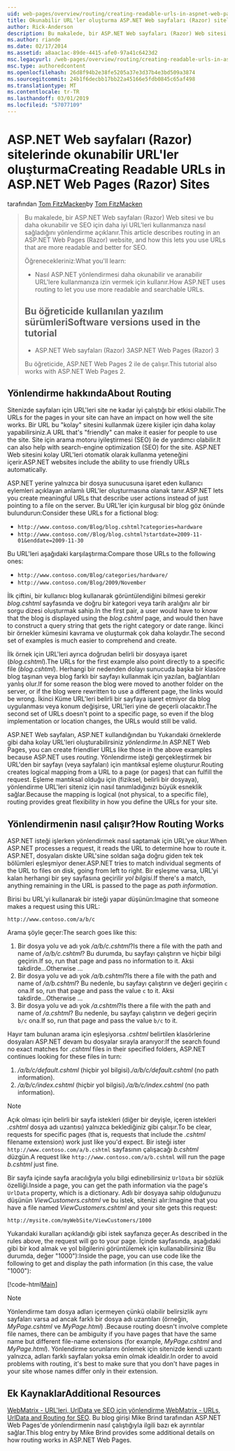 ```yaml
---
uid: web-pages/overview/routing/creating-readable-urls-in-aspnet-web-pages-sites
title: Okunabilir URL'ler oluşturma ASP.NET Web sayfaları (Razor) siteler | Microsoft Docs
author: Rick-Anderson
description: Bu makalede, bir ASP.NET Web sayfaları (Razor) Web sitesi ve bu daha okunabilir ve SEO için daha iyi URL'leri kullanmanıza nasıl sağladığını yönlendirme açıklanır. Gerekir...
ms.author: riande
ms.date: 02/17/2014
ms.assetid: a8aac1ac-89de-4415-afe0-97a41c6423d2
msc.legacyurl: /web-pages/overview/routing/creating-readable-urls-in-aspnet-web-pages-sites
msc.type: authoredcontent
ms.openlocfilehash: 26d8f94b2e38fe5205a37e3d37b4e3bd509a3874
ms.sourcegitcommit: 24b1f6decbb17bb22a45166e5fdb0845c65af498
ms.translationtype: MT
ms.contentlocale: tr-TR
ms.lasthandoff: 03/01/2019
ms.locfileid: "57077109"
---
```

<a name="creating-readable-urls-in-aspnet-web-pages-razor-sites"></a><span data-ttu-id="19477-104">ASP.NET Web sayfaları (Razor) sitelerinde okunabilir URL'ler oluşturma</span><span class="sxs-lookup"><span data-stu-id="19477-104">Creating Readable URLs in ASP.NET Web Pages (Razor) Sites</span></span>
====================
<span data-ttu-id="19477-105">tarafından [Tom FitzMacken](https://github.com/tfitzmac)</span><span class="sxs-lookup"><span data-stu-id="19477-105">by [Tom FitzMacken](https://github.com/tfitzmac)</span></span>

> <span data-ttu-id="19477-106">Bu makalede, bir ASP.NET Web sayfaları (Razor) Web sitesi ve bu daha okunabilir ve SEO için daha iyi URL'leri kullanmanıza nasıl sağladığını yönlendirme açıklanır.</span><span class="sxs-lookup"><span data-stu-id="19477-106">This article describes routing in an ASP.NET Web Pages (Razor) website, and how this lets you use URLs that are more readable and better for SEO.</span></span>
> 
> <span data-ttu-id="19477-107">Öğrenecekleriniz:</span><span class="sxs-lookup"><span data-stu-id="19477-107">What you'll learn:</span></span>
> 
> - <span data-ttu-id="19477-108">Nasıl ASP.NET yönlendirmesi daha okunabilir ve aranabilir URL'lere kullanmanıza izin vermek için kullanır.</span><span class="sxs-lookup"><span data-stu-id="19477-108">How ASP.NET uses routing to let you use more readable and searchable URLs.</span></span>
>   
> 
> ## <a name="software-versions-used-in-the-tutorial"></a><span data-ttu-id="19477-109">Bu öğreticide kullanılan yazılım sürümleri</span><span class="sxs-lookup"><span data-stu-id="19477-109">Software versions used in the tutorial</span></span>
> 
> 
> - <span data-ttu-id="19477-110">ASP.NET Web sayfaları (Razor) 3</span><span class="sxs-lookup"><span data-stu-id="19477-110">ASP.NET Web Pages (Razor) 3</span></span>
>   
> 
> <span data-ttu-id="19477-111">Bu öğreticide, ASP.NET Web Pages 2 ile de çalışır.</span><span class="sxs-lookup"><span data-stu-id="19477-111">This tutorial also works with ASP.NET Web Pages 2.</span></span>


## <a name="about-routing"></a><span data-ttu-id="19477-112">Yönlendirme hakkında</span><span class="sxs-lookup"><span data-stu-id="19477-112">About Routing</span></span>

<span data-ttu-id="19477-113">Sitenizde sayfaları için URL'leri site ne kadar iyi çalıştığı bir etkisi olabilir.</span><span class="sxs-lookup"><span data-stu-id="19477-113">The URLs for the pages in your site can have an impact on how well the site works.</span></span> <span data-ttu-id="19477-114">Bir URL bu &quot;kolay&quot; sitesini kullanmak üzere kişiler için daha kolay yapabilirsiniz.</span><span class="sxs-lookup"><span data-stu-id="19477-114">A URL that's &quot;friendly&quot; can make it easier for people to use the site.</span></span> <span data-ttu-id="19477-115">Site için arama motoru iyileştirmesi (SEO) ile de yardımcı olabilir.</span><span class="sxs-lookup"><span data-stu-id="19477-115">It can also help with search-engine optimization (SEO) for the site.</span></span> <span data-ttu-id="19477-116">ASP.NET Web sitesini kolay URL'leri otomatik olarak kullanma yeteneğini içerir.</span><span class="sxs-lookup"><span data-stu-id="19477-116">ASP.NET websites include the ability to use friendly URLs automatically.</span></span>

<span data-ttu-id="19477-117">ASP.NET yerine yalnızca bir dosya sunucusuna işaret eden kullanıcı eylemleri açıklayan anlamlı URL'ler oluşturmasına olanak tanır.</span><span class="sxs-lookup"><span data-stu-id="19477-117">ASP.NET lets you create meaningful URLs that describe user actions instead of just pointing to a file on the server.</span></span> <span data-ttu-id="19477-118">Bu URL'ler için kurgusal bir blog göz önünde bulundurun:</span><span class="sxs-lookup"><span data-stu-id="19477-118">Consider these URLs for a fictional blog:</span></span>

- `http://www.contoso.com/Blog/blog.cshtml?categories=hardware`
- `http://www.contoso.com//Blog/blog.cshtml?startdate=2009-11-01&enddate=2009-11-30`

<span data-ttu-id="19477-119">Bu URL'leri aşağıdaki karşılaştırma:</span><span class="sxs-lookup"><span data-stu-id="19477-119">Compare those URLs to the following ones:</span></span>

- `http://www.contoso.com/Blog/categories/hardware/`
- `http://www.contoso.com/Blog/2009/November`

<span data-ttu-id="19477-120">İlk çiftini, bir kullanıcı blog kullanarak görüntülendiğini bilmesi gerekir *blog.cshtml* sayfasında ve doğru bir kategori veya tarih aralığını alır bir sorgu dizesi oluşturmak sahip.</span><span class="sxs-lookup"><span data-stu-id="19477-120">In the first pair, a user would have to know that the blog is displayed using the *blog.cshtml* page, and would then have to construct a query string that gets the right category or date range.</span></span> <span data-ttu-id="19477-121">İkinci bir örnekler kümesini kavrama ve oluşturmak çok daha kolaydır.</span><span class="sxs-lookup"><span data-stu-id="19477-121">The second set of examples is much easier to comprehend and create.</span></span>

<span data-ttu-id="19477-122">İlk örnek için URL'leri ayrıca doğrudan belirli bir dosyaya işaret (*blog.cshtml*).</span><span class="sxs-lookup"><span data-stu-id="19477-122">The URLs for the first example also point directly to a specific file (*blog.cshtml*).</span></span> <span data-ttu-id="19477-123">Herhangi bir nedenden dolayı sunucuda başka bir klasöre blog taşınan veya blog farklı bir sayfayı kullanmak için yazılan, bağlantıları yanlış olur.</span><span class="sxs-lookup"><span data-stu-id="19477-123">If for some reason the blog were moved to another folder on the server, or if the blog were rewritten to use a different page, the links would be wrong.</span></span> <span data-ttu-id="19477-124">İkinci Küme URL'leri belirli bir sayfaya işaret etmiyor da blog uygulanması veya konum değişirse, URL'leri yine de geçerli olacaktır.</span><span class="sxs-lookup"><span data-stu-id="19477-124">The second set of URLs doesn't point to a specific page, so even if the blog implementation or location changes, the URLs would still be valid.</span></span>

<span data-ttu-id="19477-125">ASP.NET Web sayfaları, ASP.NET kullandığından bu Yukarıdaki örneklerde gibi daha kolay URL'leri oluşturabilirsiniz *yönlendirme*.</span><span class="sxs-lookup"><span data-stu-id="19477-125">In ASP.NET Web Pages, you can create friendlier URLs like those in the above examples because ASP.NET uses *routing*.</span></span> <span data-ttu-id="19477-126">Yönlendirme isteği gerçekleştirmek bir URL'den bir sayfayı (veya sayfaları) için mantıksal eşleme oluşturur.</span><span class="sxs-lookup"><span data-stu-id="19477-126">Routing creates logical mapping from a URL to a page (or pages) that can fulfill the request.</span></span> <span data-ttu-id="19477-127">Eşleme mantıksal olduğu için (fiziksel, belirli bir dosyaya), yönlendirme URL'leri siteniz için nasıl tanımladığınızı büyük esneklik sağlar.</span><span class="sxs-lookup"><span data-stu-id="19477-127">Because the mapping is logical (not physical, to a specific file), routing provides great flexibility in how you define the URLs for your site.</span></span>

## <a name="how-routing-works"></a><span data-ttu-id="19477-128">Yönlendirmenin nasıl çalışır?</span><span class="sxs-lookup"><span data-stu-id="19477-128">How Routing Works</span></span>

<span data-ttu-id="19477-129">ASP.NET isteği işlerken yönlendirmek nasıl saptamak için URL'ye okur.</span><span class="sxs-lookup"><span data-stu-id="19477-129">When ASP.NET processes a request, it reads the URL to determine how to route it.</span></span> <span data-ttu-id="19477-130">ASP.NET, dosyaları diskte URL'sine soldan sağa doğru giden tek tek bölümleri eşleşmiyor dener.</span><span class="sxs-lookup"><span data-stu-id="19477-130">ASP.NET tries to match individual segments of the URL to files on disk, going from left to right.</span></span> <span data-ttu-id="19477-131">Bir eşleşme varsa, URL'yi kalan herhangi bir şey sayfasına geçirilir *yol bilgisi*.</span><span class="sxs-lookup"><span data-stu-id="19477-131">If there's a match, anything remaining in the URL is passed to the page as *path information*.</span></span>

<span data-ttu-id="19477-132">Birisi bu URL'yi kullanarak bir isteği yapar düşünün:</span><span class="sxs-lookup"><span data-stu-id="19477-132">Imagine that someone makes a request using this URL:</span></span>

`http://www.contoso.com/a/b/c`

<span data-ttu-id="19477-133">Arama şöyle geçer:</span><span class="sxs-lookup"><span data-stu-id="19477-133">The search goes like this:</span></span>

1. <span data-ttu-id="19477-134">Bir dosya yolu ve adı yok */a/b/c.cshtml*?</span><span class="sxs-lookup"><span data-stu-id="19477-134">Is there a file with the path and name of */a/b/c.cshtml*?</span></span> <span data-ttu-id="19477-135">Bu durumda, bu sayfayı çalıştırın ve hiçbir bilgi geçirin.</span><span class="sxs-lookup"><span data-stu-id="19477-135">If so, run that page and pass no information to it.</span></span> <span data-ttu-id="19477-136">Aksi takdirde...</span><span class="sxs-lookup"><span data-stu-id="19477-136">Otherwise ...</span></span>
2. <span data-ttu-id="19477-137">Bir dosya yolu ve adı yok */a/b.cshtml*?</span><span class="sxs-lookup"><span data-stu-id="19477-137">Is there a file with the path and name of */a/b.cshtml*?</span></span> <span data-ttu-id="19477-138">Bu nedenle, bu sayfayı çalıştırın ve değeri geçirin `c` ona.</span><span class="sxs-lookup"><span data-stu-id="19477-138">If so, run that page and pass the value `c` to it.</span></span> <span data-ttu-id="19477-139">Aksi takdirde...</span><span class="sxs-lookup"><span data-stu-id="19477-139">Otherwise …</span></span>
3. <span data-ttu-id="19477-140">Bir dosya yolu ve adı yok */a.cshtml*?</span><span class="sxs-lookup"><span data-stu-id="19477-140">Is there a file with the path and name of */a.cshtml*?</span></span> <span data-ttu-id="19477-141">Bu nedenle, bu sayfayı çalıştırın ve değeri geçirin `b/c` ona.</span><span class="sxs-lookup"><span data-stu-id="19477-141">If so, run that page and pass the value `b/c` to it.</span></span>

<span data-ttu-id="19477-142">Hayır tam bulunan arama için eşleşiyorsa *.cshtml* belirtilen klasörlerine dosyaları ASP.NET devam bu dosyalar sırayla aranıyor:</span><span class="sxs-lookup"><span data-stu-id="19477-142">If the search found no exact matches for *.cshtml* files in their specified folders, ASP.NET continues looking for these files in turn:</span></span>

1. <span data-ttu-id="19477-143">*/a/b/c/default.cshtml* (hiçbir yol bilgisi).</span><span class="sxs-lookup"><span data-stu-id="19477-143">*/a/b/c/default.cshtml* (no path information).</span></span>
2. <span data-ttu-id="19477-144">*/a/b/c/index.cshtml* (hiçbir yol bilgisi).</span><span class="sxs-lookup"><span data-stu-id="19477-144">*/a/b/c/index.cshtml* (no path information).</span></span>

> [!NOTE]
> <span data-ttu-id="19477-145">Açık olması için belirli bir sayfa istekleri (diğer bir deyişle, içeren istekleri *.cshtml* dosya adı uzantısı) yalnızca beklediğiniz gibi çalışır.</span><span class="sxs-lookup"><span data-stu-id="19477-145">To be clear, requests for specific pages (that is, requests that include the *.cshtml* filename extension) work just like you'd expect.</span></span> <span data-ttu-id="19477-146">Bir isteği ister `http://www.contoso.com/a/b.cshtml` sayfasının çalışacağı *b.cshtml* düzgün.</span><span class="sxs-lookup"><span data-stu-id="19477-146">A request like `http://www.contoso.com/a/b.cshtml` will run the page *b.cshtml* just fine.</span></span>


<span data-ttu-id="19477-147">Bir sayfa içinde sayfa aracılığıyla yolu bilgi edinebilirsiniz `UrlData` bir sözlük özelliği.</span><span class="sxs-lookup"><span data-stu-id="19477-147">Inside a page, you can get the path information via the page's `UrlData` property, which is a dictionary.</span></span> <span data-ttu-id="19477-148">Adlı bir dosyaya sahip olduğunuzu düşünün *ViewCustomers.cshtml* ve bu istek, sitenizi alır:</span><span class="sxs-lookup"><span data-stu-id="19477-148">Imagine that you have a file named *ViewCustomers.cshtml* and your site gets this request:</span></span>

`http://mysite.com/myWebSite/ViewCustomers/1000`

<span data-ttu-id="19477-149">Yukarıdaki kuralları açıklandığı gibi istek sayfanıza geçer.</span><span class="sxs-lookup"><span data-stu-id="19477-149">As described in the rules above, the request will go to your page.</span></span> <span data-ttu-id="19477-150">İçinde sayfasında, aşağıdaki gibi bir kod almak ve yol bilgilerini görüntülemek için kullanabilirsiniz (Bu durumda, değer &quot;1000&quot;):</span><span class="sxs-lookup"><span data-stu-id="19477-150">Inside the page, you can use code like the following to get and display the path information (in this case, the value &quot;1000&quot;):</span></span>

[!code-html[Main](creating-readable-urls-in-aspnet-web-pages-sites/samples/sample1.html)]

> [!NOTE]
> <span data-ttu-id="19477-151">Yönlendirme tam dosya adları içermeyen çünkü olabilir belirsizlik aynı sayfaları varsa ad ancak farklı bir dosya adı uzantıları (örneğin, *MyPage.cshtml* ve *MyPage.html*) .</span><span class="sxs-lookup"><span data-stu-id="19477-151">Because routing doesn't involve complete file names, there can be ambiguity if you have pages that have the same name but different file-name extensions (for example, *MyPage.cshtml* and *MyPage.html*).</span></span> <span data-ttu-id="19477-152">Yönlendirme sorunlarını önlemek için sitenizde kendi uzantı yalnızca, adları farklı sayfaları yoksa emin olmak idealdir.</span><span class="sxs-lookup"><span data-stu-id="19477-152">In order to avoid problems with routing, it's best to make sure that you don't have pages in your site whose names differ only in their extension.</span></span>


<a id="Additional_Resources"></a>
## <a name="additional-resources"></a><span data-ttu-id="19477-153">Ek Kaynaklar</span><span class="sxs-lookup"><span data-stu-id="19477-153">Additional Resources</span></span>

<span data-ttu-id="19477-154">[WebMatrix - URL'leri, UrlData ve SEO için yönlendirme](http://www.mikesdotnetting.com/Article/165/WebMatrix-URLs-UrlData-and-Routing-for-SEO).</span><span class="sxs-lookup"><span data-stu-id="19477-154">[WebMatrix - URLs, UrlData and Routing for SEO](http://www.mikesdotnetting.com/Article/165/WebMatrix-URLs-UrlData-and-Routing-for-SEO).</span></span> <span data-ttu-id="19477-155">Bu blog girişi Mike Brind tarafından ASP.NET Web Pages'de yönlendirmenin nasıl çalıştığıyla ilgili bazı ek ayrıntılar sağlar.</span><span class="sxs-lookup"><span data-stu-id="19477-155">This blog entry by Mike Brind provides some additional details on how routing works in ASP.NET Web Pages.</span></span>
